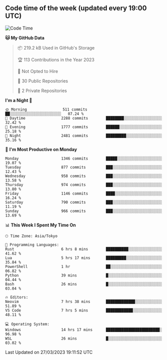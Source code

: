 ## Code time of the week (updated every 19:00 UTC)

<!--START_SECTION:waka-->
![Code Time](http://img.shields.io/badge/Code%20Time-1%2C689%20hrs%2047%20mins-blue)

**🐱 My GitHub Data** 

> 📦 219.2 kB Used in GitHub's Storage 
 > 
> 🏆 113 Contributions in the Year 2023
 > 
> 🚫 Not Opted to Hire
 > 
> 📜 30 Public Repositories 
 > 
> 🔑 2 Private Repositories 
 > 
**I'm a Night 🦉** 

```text
🌞 Morning                511 commits         ██░░░░░░░░░░░░░░░░░░░░░░░   07.24 % 
🌆 Daytime                2288 commits        ████████░░░░░░░░░░░░░░░░░   32.42 % 
🌃 Evening                1777 commits        ██████░░░░░░░░░░░░░░░░░░░   25.18 % 
🌙 Night                  2481 commits        █████████░░░░░░░░░░░░░░░░   35.16 % 
```
📅 **I'm Most Productive on Monday** 

```text
Monday                   1346 commits        █████░░░░░░░░░░░░░░░░░░░░   19.07 % 
Tuesday                  877 commits         ███░░░░░░░░░░░░░░░░░░░░░░   12.43 % 
Wednesday                958 commits         ███░░░░░░░░░░░░░░░░░░░░░░   13.58 % 
Thursday                 974 commits         ███░░░░░░░░░░░░░░░░░░░░░░   13.80 % 
Friday                   1146 commits        ████░░░░░░░░░░░░░░░░░░░░░   16.24 % 
Saturday                 790 commits         ███░░░░░░░░░░░░░░░░░░░░░░   11.19 % 
Sunday                   966 commits         ███░░░░░░░░░░░░░░░░░░░░░░   13.69 % 
```


📊 **This Week I Spent My Time On** 

```text
🕑︎ Time Zone: Asia/Tokyo

💬 Programming Languages: 
Rust                     6 hrs 8 mins        ██████████░░░░░░░░░░░░░░░   41.62 % 
Lua                      5 hrs 17 mins       █████████░░░░░░░░░░░░░░░░   35.84 % 
PowerShell               1 hr                ██░░░░░░░░░░░░░░░░░░░░░░░   06.82 % 
Python                   39 mins             █░░░░░░░░░░░░░░░░░░░░░░░░   04.44 % 
Bash                     26 mins             █░░░░░░░░░░░░░░░░░░░░░░░░   03.04 % 

🔥 Editors: 
Neovim                   7 hrs 38 mins       █████████████░░░░░░░░░░░░   51.89 % 
VS Code                  7 hrs 5 mins        ████████████░░░░░░░░░░░░░   48.11 % 

💻 Operating System: 
Windows                  14 hrs 17 mins      ████████████████████████░   96.98 % 
WSL                      26 mins             █░░░░░░░░░░░░░░░░░░░░░░░░   03.02 % 
```


 Last Updated on 27/03/2023 19:11:52 UTC
<!--END_SECTION:waka-->